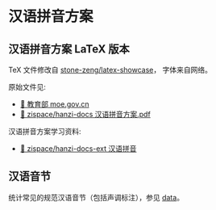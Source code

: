 # 汉语拼音方案

## 汉语拼音方案 LaTeX 版本

TeX 文件修改自 [stone-zeng/latex-showcase](https://github.com/stone-zeng/latex-showcase/blob/main/pinyin/pinyin.tex)，
字体来自网络。

原始文件见:
- [:link: 教育部 moe.gov.cn](http://www.moe.gov.cn/ewebeditor/uploadfile/2015/03/02/20150302165814246.pdf)
- [:link: zispace/hanzi-docs 汉语拼音方案.pdf](https://github.com/zispace/hanzi-docs/tree/main/中国大陆/2-法律法规/19580211-汉语拼音方案.pdf)

汉语拼音方案学习资料:
- [:link: zispace/hanzi-docs-ext 汉语拼音](https://github.com/zispace/hanzi-docs-ext/tree/main/汉语拼音)

## 汉语音节

统计常见的规范汉语音节（包括声调标注），参见 [data](./data)。
